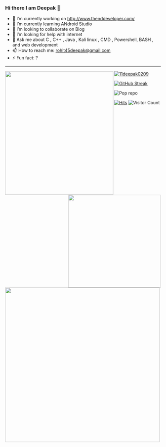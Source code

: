### Hi there I am Deepak 👋

- 🔭 I’m currently working on http://www.thenddeveloper.com/
- 🌱 I’m currently learning ANdroid Studio
- 👯 I’m looking to collaborate on Blog 
- 🤔 I’m looking for help with internet
- 💬 Ask me about C , C++ , Java , Kali linux , CMD , Powershell, BASH , and  web development
- 📫 How to reach me: rohit45deepak@gmail.com
- ⚡ Fun fact: ?
<hr
    
    
    
<img
src="https://2.bp.blogspot.com/-uRY6I6uVF_s/VaXffmYyvVI/AAAAAAAAB7s/Jw15R0qy9VQ/s1600/iron%252Bman%252Bgif%252Bimages%252Bon%252Bmithileshjoshi.blogspot.com%252Bjarvis%252Bshell%252Bcommands%252B%2525289%252529.gif" width="350" height = "400" align= "left" />
<img src='https://github-readme-stats.vercel.app/api/top-langs/?username=11deepak0209&theme=algolia&hide_langs_below=4' width = "300" align="right" />
<img src='https://github-readme-stats.vercel.app/api?username=11deepak0209&show_icons=true&theme=algolia&count_private=true&line_height=30' width = "500" align ="left" />
<p align="left"> <a href="https://github.com/11deepak0209"><img src="https://github-profile-trophy.vercel.app/?username=11deepak0209&theme=dracula" alt="11deepak0209" /></a</p>

[![GitHub Streak](https://github-readme-streak-stats.herokuapp.com/?user=11deepak0209&theme=algolia)](https://git.io/streak-stats)

![Pop repo ](https://github-readme-stats.anuraghazra1.vercel.app/api/pin/?username=11deepak0209&repo=Mini-Project-in-C&theme=algolia)

[![Hits](https://hits.seeyoufarm.com/api/count/incr/badge.svg?url=https%3A%2F%2Fgithub.com%2F11deepak0209&count_bg=%2379C83D&title_bg=%23242748&icon=dev-dot-to.svg&icon_color=%2311E70C&title=COUNT+ViSITORS&edge_flat=false)](https://hits.seeyoufarm.com)
![Visitor Count](https://profile-counter.glitch.me/11deepak0209/count.svg)


